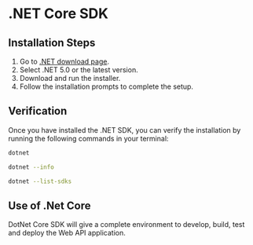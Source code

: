 # .NET Core SDK

## Installation Steps

1. Go to [.NET download page](https://dotnet.microsoft.com/download).
2. Select .NET 5.0 or the latest version.
3. Download and run the installer.
4. Follow the installation prompts to complete the setup.

## Verification

Once you have installed the .NET SDK, you can verify the installation by running the following commands in your terminal:

```sh
dotnet
```

```sh
dotnet --info
```

```sh
dotnet --list-sdks
```

## Use of .Net Core

DotNet Core SDK will give a complete environment to develop, build, test and deploy the Web API application.
